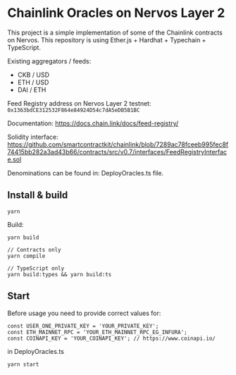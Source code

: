 # Chainlink Oracles on Nervos Layer 2

This project is a simple implementation of some of the Chainlink contracts on Nervos. This repository is using Ether.js + Hardhat + Typechain + TypeScript.

Existing aggregators / feeds:
- CKB / USD
- ETH / USD
- DAI / ETH

Feed Registry address on Nervos Layer 2 testnet: `0x1363bdCE312532F864e84924D54c7dA5eDB5B1BC`

Documentation: https://docs.chain.link/docs/feed-registry/

Solidity interface: https://github.com/smartcontractkit/chainlink/blob/7289ac78fceeb995fec8f74415bb282a3ad43b66/contracts/src/v0.7/interfaces/FeedRegistryInterface.sol

Denominations can be found in: DeployOracles.ts file.

## Install & build

```
yarn
```

Build:

```
yarn build

// Contracts only
yarn compile

// TypeScript only
yarn build:types && yarn build:ts
```

## Start

Before usage you need to provide correct values for:
```
const USER_ONE_PRIVATE_KEY = 'YOUR_PRIVATE_KEY';
const ETH_MAINNET_RPC = 'YOUR_ETH_MAINNET_RPC_EG_INFURA';
const COINAPI_KEY = 'YOUR_COINAPI_KEY'; // https://www.coinapi.io/
```

in DeployOracles.ts

```
yarn start
```